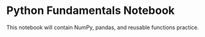 # Python Fundamentals Notebook

This notebook will contain NumPy, pandas, and reusable functions practice.
